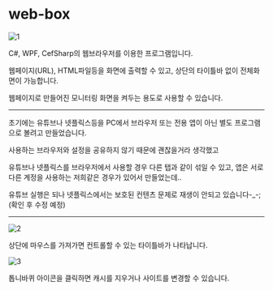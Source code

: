 # web-box

![1](https://user-images.githubusercontent.com/37429761/175073721-85b90634-e673-4f0e-b706-d1b620fba043.png)

C#, WPF, CefSharp의 웹브라우저를 이용한 프로그램입니다.

웹페이지(URL), HTML파일등을 화면에 출력할 수 있고, 상단의 타이틀바 없이 전체화면이 가능합니다.

웹페이지로 만들어진 모니터링 화면을 켜두는 용도로 사용할 수 있습니다.

-----

초기에는 유튜브나 넷플릭스등을 PC에서 브라우저 또는 전용 앱이 아닌 별도 프로그램으로 볼려고 만들었습니다.

사용하는 브라우저와 설정을 공유하지 않기 때문에 괜찮을거라 생각했고

유튜브나 넷플릭스를 브라우저에서 사용할 경우 다른 탭과 같이 섞일 수 있고, 앱은 서로 다른 계정을 사용하는 저희같은 경우가 있어서 만들었는데..

유튜브 실행은 되나 넷플릭스에서는 보호된 컨텐츠 문제로 재생이 안되고 있습니다-_-; (확인 후 수정 예정)

------

![2](https://user-images.githubusercontent.com/37429761/175075474-b5e407f7-2f00-4599-b5cf-806edf1053ed.png)

상단에 마우스를 가져가면 컨트롤할 수 있는 타이틀바가 나타납니다.

![3](https://user-images.githubusercontent.com/37429761/175075594-4aed2932-470f-433f-b836-09a1e782177a.png)

톱니바퀴 아이콘을 클릭하면 캐시를 지우거나 사이트를 변경할 수 있습니다.
